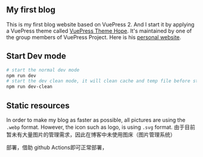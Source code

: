 
## My first blog

This is my first blog website based on VuePress 2. And I start it by applying a VuePress theme called [VuePress Theme Hope](https://theme-hope.vuejs.press/zh/). It's maintained by one of the group members of VuePress Project. Here is his [personal website](https://mrhope.site/).

## Start Dev mode
```sh
# start the normal dev mode
npm run dev
# start the dev clean mode, it will clean cache and temp file before start dev mode
npm run dev-clean 
```

## Static resources  

In order to make my blog as faster as possible, all pictures are using the `.webp` format. However, the icon such as logo, is using `.svg` format.
由于目前暂未有大量图片的管理需求，因此在博客中未使用图床（图片管理系统）

部署，借助 github Actions即可正常部署，




